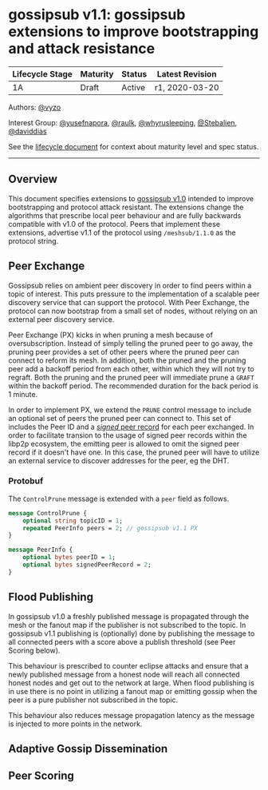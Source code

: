 # gossipsub v1.1: gossipsub extensions to improve bootstrapping and attack resistance

| Lifecycle Stage | Maturity       | Status | Latest Revision |
|-----------------|----------------|--------|-----------------|
| 1A              | Draft          | Active | r1, 2020-03-20  |


Authors: [@vyzo]

Interest Group: [@yusefnapora], [@raulk], [@whyrusleeping], [@Stebalien], [@daviddias]

[@whyrusleeping]: https://github.com/whyrusleeping
[@yusefnapora]: https://github.com/yusefnapora
[@raulk]: https://github.com/raulk
[@vyzo]: https://github.com/vyzo
[@Stebalien]: https://github.com/Stebalien
[@daviddias]: https://github.com/daviddias

See the [lifecycle document][lifecycle-spec] for context about maturity level
and spec status.

[lifecycle-spec]: https://github.com/libp2p/specs/blob/master/00-framework-01-spec-lifecycle.md

---

## Overview

This document specifies extensions to [gossipsub v1.0](gossipsub-v1.0.md) intended to improve
bootstrapping and protocol attack resistant. The extensions change the algorithms that
prescribe local peer behaviour and are fully backwards compatible with v1.0 of the protocol.
Peers that implement these extensions, advertise v1.1 of the protocol using `/meshsub/1.1.0`
as the protocol string.

## Peer Exchange

Gossipsub relies on ambient peer discovery in order to find peers within a topic of interest.
This puts pressure to the implementation of a scalable peer discovery service that
can support the protocol. With Peer Exchange, the protocol can now bootstrap from a small
set of nodes, without relying on an external peer discovery service.

Peer Exchange (PX) kicks in when pruning a mesh because of oversubscription. Instead of simply
telling the pruned peer to go away, the pruning peer provides a set of other peers where the
pruned peer can connect to reform its mesh. In addition, both the pruned and the pruning peer
add a backoff period from each other, within which they will not try to regraft. Both the pruning
and the pruned peer will immediate prune a `GRAFT` within the backoff period.
The recommended duration for the back period is 1 minute.

In order to implement PX, we extend the `PRUNE` control message to include an optional set of
peers the pruned peer can connect to. This set of includes the Peer ID and a [_signed_ peer
record](https://github.com/libp2p/specs/pull/217) for each peer exchanged.
In order to facilitate transion to the usage of signed peer records within the libp2p ecosystem,
the emitting peer is allowed to omit the signed peer record if it doesn't have one.
In this case, the pruned peer will have to utilize an external service to discover addresses for
the peer, eg the DHT.

### Protobuf

The `ControlPrune` message is extended with a `peer` field as follows.

```protobuf
message ControlPrune {
	optional string topicID = 1;
	repeated PeerInfo peers = 2; // gossipsub v1.1 PX
}

message PeerInfo {
	optional bytes peerID = 1;
	optional bytes signedPeerRecord = 2;
}

```

## Flood Publishing

In gossipsub v1.0 a freshly published message is propagated through the mesh or the fanout map
if the publisher is not subscribed to the topic. In gossipsub v1.1 publishing is (optionally)
done by publishing the message to all connected peers with a score above a publish threshold
(see Peer Scoring below).

This behaviour is prescribed to counter eclipse attacks and ensure that a newly published message
from a honest node will reach all connected honest nodes and get out to the network at large.
When flood publishing is in use there is no point in utilizing a fanout map or emitting gossip when
the peer is a pure publisher not subscribed in the topic.

This behaviour also reduces message propagation latency as the message is injected to more points
in the network.

## Adaptive Gossip Dissemination

## Peer Scoring
